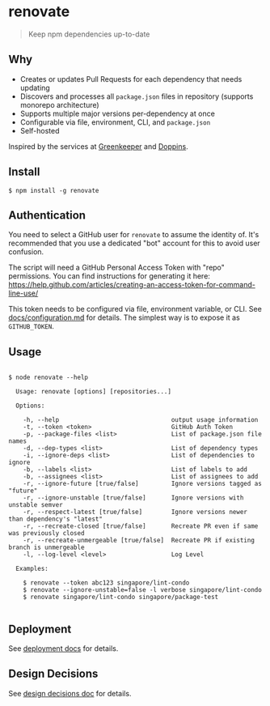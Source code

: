 # renovate

> Keep npm dependencies up-to-date

##  Why

- Creates or updates Pull Requests for each dependency that needs updating
- Discovers and processes all `package.json` files in repository (supports monorepo architecture)
- Supports multiple major versions per-dependency at once
- Configurable via file, environment, CLI, and `package.json`
- Self-hosted

Inspired by the services at [Greenkeeper](https://greenkeeper.io) and [Doppins](https://doppins.com).

## Install

```
$ npm install -g renovate
```

## Authentication

You need to select a GitHub user for `renovate` to assume the identity of. It's recommended that you use a dedicated "bot" account for this to avoid user confusion.

The script will need a GitHub Personal Access Token with "repo" permissions. You can find instructions for generating it here: https://help.github.com/articles/creating-an-access-token-for-command-line-use/

This token needs to be configured via file, environment variable, or CLI. See [docs/configuration.md](docs/configuration.md) for details.
The simplest way is to expose it as `GITHUB_TOKEN`.

## Usage

```

$ node renovate --help

  Usage: renovate [options] [repositories...]

  Options:

    -h, --help                               output usage information
    -t, --token <token>                      GitHub Auth Token
    -p, --package-files <list>               List of package.json file names
    -d, --dep-types <list>                   List of dependency types
    -i, --ignore-deps <list>                 List of dependencies to ignore
    -b, --labels <list>                      List of labels to add
    -b, --assignees <list>                   List of assignees to add
    -r, --ignore-future [true/false]         Ignore versions tagged as "future"
    -r, --ignore-unstable [true/false]       Ignore versions with unstable semver
    -r, --respect-latest [true/false]        Ignore versions newer than dependency's "latest"
    -r, --recreate-closed [true/false]       Recreate PR even if same was previously closed
    -r, --recreate-unmergeable [true/false]  Recreate PR if existing branch is unmergeable
    -l, --log-level <level>                  Log Level

  Examples:

    $ renovate --token abc123 singapore/lint-condo
    $ renovate --ignore-unstable=false -l verbose singapore/lint-condo
    $ renovate singapore/lint-condo singapore/package-test


```

## Deployment

See [deployment docs](docs/deploment.md) for details.

## Design Decisions

See [design decisions doc](docs/design-decisions.md) for details.
